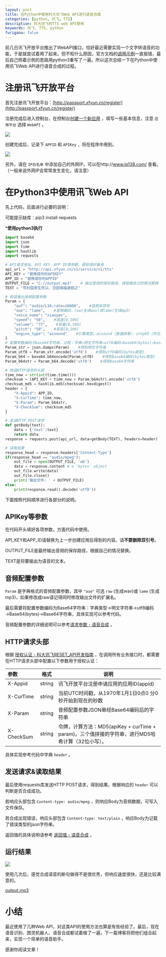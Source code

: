 ```yaml
---
layout: post
title: 在Python中使用科大讯飞Web API进行语音合成
categories: [python, 讯飞, TTS]
description: 科大讯飞的TTS web API使用
keywords: 讯飞, TTS, python
furigana: false
---
```

前几日讯飞开放平台推出了WebAPI接口，恰好最近需要实现一个文字转语音的功能，于是就尝试着用了起来。但不知什么原因，官方文档的[调用示例](http://doc.xfyun.cn/rest_api/%E8%AF%AD%E9%9F%B3%E5%90%88%E6%88%90.html#%E8%B0%83%E7%94%A8%E7%A4%BA%E4%BE%8B)一直报错，最后自己照着示例的思路用python3重写了一遍。所以这次总结一下在Python中使用讯飞Web API进行语音合成的过程。

# 注册讯飞开放平台

首先注册讯飞开放平台：[http://passport.xfyun.cn/register](http://passport.xfyun.cn/register)

注册完成后进入控制台，在控制台[创建一个新应用](http://console.xfyun.cn/app/create?source=WebAPI) ，填写一些基本信息，注意 `应用平台` 选择 `WebAPI` 。

![](http://ww1.sinaimg.cn/large/005MY9Xigy1fpn63fdqkej30du0am3z2.jpg)

创建完成后，记录下 `APPID` 和 `APIKey` ，将在程序中用到。

![](http://ww1.sinaimg.cn/large/005MY9Xigy1fpn67r2lmdj30ct0bg766.jpg)

另外，请在 `IP白名单` 中添加自己的外网IP，可以在http://www.ip138.com/ 查看。（一般来说外网IP会常常发生变化，请注意）

# 在Python3中使用讯飞Web API

先上代码，后面进行必要的说明：

可能提示缺库：pip3 install requests

***使用python3执行**

``` python
import base64
import json
import time
import hashlib
import requests

# API请求地址、API KEY、APP ID等参数，提前填好备用
api_url = "http://api.xfyun.cn/v1/service/v1/tts"
API_KEY = "替换成你的APIKEY"
APP_ID = "替换成你的APPID"
OUTPUT_FILE = "C://output.mp3"    # 输出音频的保存路径，请根据自己的情况替换
TEXT = "苟利国家生死以，岂因祸福避趋之"

# 构造输出音频配置参数
Param = {
    "auf": "audio/L16;rate=16000",    #音频采样率
    "aue": "lame",    #音频编码，raw(生成wav)或lame(生成mp3)
    "voice_name": "xiaoyan",
    "speed": "50",    #语速[0,100]
    "volume": "77",    #音量[0,100]
    "pitch": "50",    #音高[0,100]
    "engine_type": "aisound"    #引擎类型。aisound（普通效果），intp65（中文），intp65_en（英文）
}
# 配置参数编码为base64字符串，过程：字典→明文字符串→utf8编码→base64(bytes)→base64字符串
Param_str = json.dumps(Param)    #得到明文字符串
Param_utf8 = Param_str.encode('utf8')    #得到utf8编码(bytes类型)
Param_b64 = base64.b64encode(Param_utf8)    #得到base64编码(bytes类型)
Param_b64str = Param_b64.decode('utf8')    #得到base64字符串

# 构造HTTP请求的头部
time_now = str(int(time.time()))
checksum = (API_KEY + time_now + Param_b64str).encode('utf8')
checksum_md5 = hashlib.md5(checksum).hexdigest()
header = {
    "X-Appid": APP_ID,
    "X-CurTime": time_now,
    "X-Param": Param_b64str,
    "X-CheckSum": checksum_md5
}

# 发送HTTP POST请求
def getBody(text):
    data = {'text':text}
    return data
response = requests.post(api_url, data=getBody(TEXT), headers=header)

# 读取结果
response_head = response.headers['Content-Type']
if(response_head == "audio/mpeg"):
    out_file = open(OUTPUT_FILE, 'wb')
    data = response.content # a 'bytes' object
    out_file.write(data)
    out_file.close()
    print('输出文件: ' + OUTPUT_FILE)
else:
    print(response.read().decode('utf8'))
```

下面按照代码顺序进行各部分的说明。

## APIKey等参数

在代码开头填好各项参数，方面代码中使用。

API_KEY和APP_ID请替换为上一步创建应用后得到的内容。请**不要删除双引号**。

OUTPUT_FILE是最终输出音频的保存路径，根据自己的情况替换。

TEXT是将要输出为语音的文本。

## 音频配置参数

`Param` 是字典格式的音频配置参数，其中 `"aue"` 可选 `raw` (生成wav)或 `lame` (生成mp3)，如果修改成raw请记得同时修改输出文件的扩展名。

最后需要将配置参数编码为Base64字符串：字典类型→明文字符串→utf8编码→Base64(bytes)→Base64字符串，具体实现可以参考代码。

音频配置参数的详细说明可以参考[请求参数 - 语音合成](http://doc.xfyun.cn/rest_api/%E8%AF%AD%E9%9F%B3%E5%90%88%E6%88%90.html#%E8%AF%B7%E6%B1%82%E5%8F%82%E6%95%B0) 。

## HTTP请求头部

根据 [授权认证 - 科大讯飞RESET_API开发指南](http://doc.xfyun.cn/rest_api/%E6%8E%A5%E5%8F%A3%E6%A6%82%E8%BF%B0.html#%E6%8E%88%E6%9D%83%E8%AE%A4%E8%AF%81) ，在调用所有业务接口时，都需要在HTTP请求头部中配置以下参数用于授权认证：

| 参数       |  格式  | 说明                                                         |
| :--------- | :----: | ------------------------------------------------------------ |
| X-Appid    | string | 讯飞开放平台注册申请应用的应用ID(appid)                      |
| X-CurTime  | string | 当前UTC时间戳，从1970年1月1日0点0 分0 秒开始到现在的秒数     |
| X-Param    | string | 音频配置参数JSON串经Base64编码后的字符串                     |
| X-CheckSum | string | 令牌，计算方法：MD5(apiKey + curTime + param)。三个值拼接的字符串，进行MD5哈希计算（32位小写）。 |

具体实现参考代码中字典 `header` 。

## 发送请求&读取结果

最后使用requests库发送HTTP POST请求，得到结果。根据响应的 `header` 可以判断是否合成成功。

若响应头部包含 `Content-type: audio/mpeg` ，则响应Body为音频数据，可写入文件保存。

若合成出现错误，响应头部包含 `Content-type: text/plain` ，响应Body为记载了错误类型的json字符串。

返回值的具体说明请参考 [返回值 - 语音合成](http://doc.xfyun.cn/rest_api/%E8%AF%AD%E9%9F%B3%E5%90%88%E6%88%90.html#%E8%BF%94%E5%9B%9E%E5%80%BC) 。

## 运行结果

![](http://ww1.sinaimg.cn/large/005MY9Xigy1fpn7johr0kj30dc03dt8p.jpg)

使用几次后，感觉合成语音的断句做得不是很优秀，但响应速度很快，还是比较满意的。

[output.mp3](https://share.weiyun.com/528R8xM)

# 小结

最近使用了几种Web API，对这类API的使用方法也算是有些经验了。最后，现在语音识别、图灵机器人、语音合成都试着做了一遍，下一篇博客将把他们组合起来，实现一个简单的语音助手。

感谢你阅读文章！
